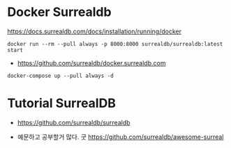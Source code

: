 # Docker Surrealdb

https://docs.surrealdb.com/docs/installation/running/docker

```
docker run --rm --pull always -p 8000:8000 surrealdb/surrealdb:latest start  
```


- https://github.com/surrealdb/docker.surrealdb.com

```
docker-compose up --pull always -d
```


# Tutorial SurrealDB

- https://github.com/surrealdb/surrealdb

- 예문하고 공부할거 많다. 굿 https://github.com/surrealdb/awesome-surreal
